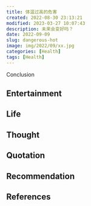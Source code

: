 ```yaml
---
title: 体温过高的危害
created: 2022-08-30 23:13:21
modified: 2023-03-27 10:07:43
description: 未来会变好吗？
date: 2022-09-09
slug: dangerous-hot
image: img/2022/09/xx.jpg
categories: [Health]
tags: [Health]
---
```


Conclusion

## Entertainment

## Life

## Thought

## Quotation

## Recommendation

## References
